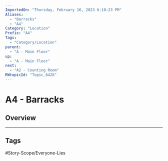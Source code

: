 ```yaml
---
ImportedOn: "Thursday, February 16, 2023 6:10:23 PM"
Aliases:
  - "Barracks"
  - "A4"
Category: "Location"
Prefix: "A4"
Tags:
  - "Category/Location"
parent:
  - "A - Main Floor"
up:
  - "A - Main Floor"
next:
  - "A2 - Counting Room"
RWtopicId: "Topic_6428"
---
```

# A4 - Barracks
## Overview

---
## Tags
#Story-Scope/Everyone-Lies

